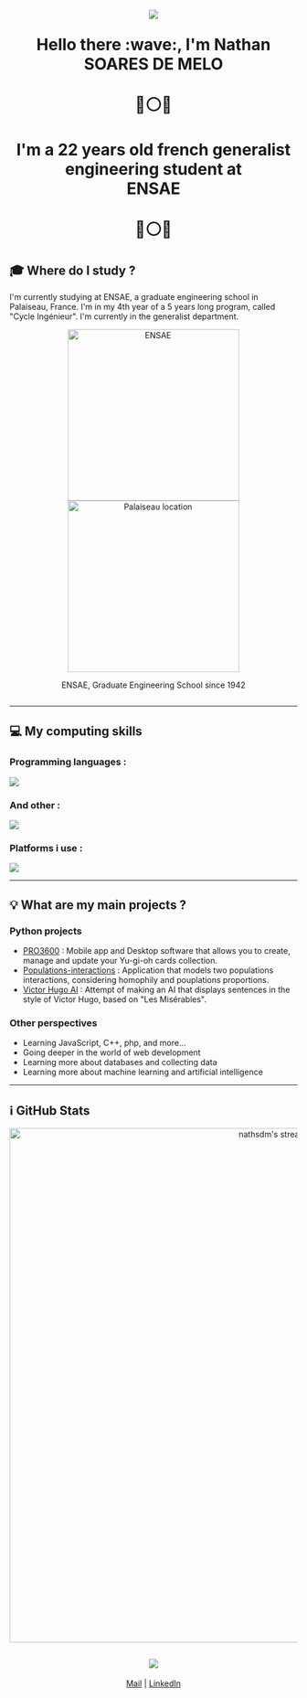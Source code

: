 <h1 align="center">
<img src="https://capsule-render.vercel.app/api?type=waving&color=gradient&height=115&section=header"/>
</p>Hello there :wave:, I'm <strong>Nathan SOARES DE MELO
<br><br>
🔵⚪🔴 <br><br> I'm a 22 years old french generalist engineering student at <br> <strong>ENSAE</strong> <br><br> 🔵⚪🔴</strong></h1>

## :mortar_board: **Where do I study ?**

I'm currently studying at ENSAE, a graduate engineering school in Palaiseau, France. I'm in my 4th year of a 5 years long program, called "Cycle Ingénieur". I'm currently in the generalist department.

<div align="center" style="display: flex; justify-content: center; align-items: center; flex-direction:row">
  <div style="flex: 1;">
    <a href="https://www.ensae.fr/" target="_blank" rel="noreferrer">
        <img src="https://variances.eu/wp-content/uploads/2018/06/DSC_0490-1006x640.jpg" 
             alt="ENSAE" style="height: 300px; width: auto;">
    </a>
    <a href="https://www.ville-palaiseau.fr/" target="_blank" rel="noreferrer">
        <img src="https://francegeo.fr/img/carte/palaiseau.png" 
             alt="Palaiseau location" style="height: 300px; width: auto;">
    </a>
    <p>ENSAE, Graduate Engineering School since 1942</p>
  </div>
</div>

---

## :computer: My computing skills

<div>
  <div>
    <h3>Programming languages :</h3>
    <p>
        <img src="https://skillicons.dev/icons?i=py,html,css,js,md,mysql,sqlite" />
    </p>
  </div>
  <div>
    <h3>And other :</h3>
    <p>
      <img src="https://skillicons.dev/icons?i=git,selenium" />
    </p>
  </div>
  <div>
  <h3>Platforms i use :</h3>
    <p>
        <img src="https://skillicons.dev/icons?i=github,discord,bash,linux,vscode" />
    </p>
  </div>
</div>

---

## :bulb: **What are my main projects ?**

### **Python projects**

* [PRO3600](https://github.com/nathsdm/PRO3600) : Mobile app and Desktop software that allows you to create, manage and update your Yu-gi-oh cards collection.
* [Populations-interactions](https://github.com/nathsdm/Populations-interactions) : Application that models two populations interactions, considering homophily and pouplations proportions.
* [Victor Hugo AI](https://github.com/nathsdm/Victor-Hugo-AI) : Attempt of making an AI that displays sentences in the style of Victor Hugo, based on "Les Misérables".

### **Other perspectives**

* Learning JavaScript, C++, php, and more...
* Going deeper in the world of web development
* Learning more about databases and collecting data
* Learning more about machine learning and artificial intelligence

---

## :information_source: GitHub Stats

<div align='center'>
  <a href="https://github.com/nathsdm">
    <img alt="nathsdm's streak" src="https://streak-stats.demolab.com/?user=nathsdm&theme=monokai-metallian&hide_border=true" width="900px"/>
  </a>
</div>

<h2 align="center">
  <img src="https://capsule-render.vercel.app/api?type=waving&color=gradient&height=115&section=footer"/>
</h2>
<p align="center">
  <a href="mailto:nathan.soares_de_melo@telecom-sudparis.eu">Mail</a> | <a href="https://www.linkedin.com/in/nathan-soares-de-melo/" target="_blank" rel="noopener noreferrer">LinkedIn</a>
</p>
